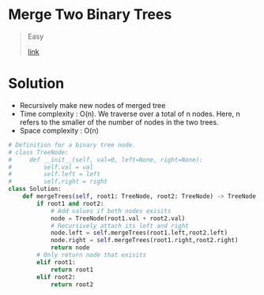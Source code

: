 # Merge Two Binary Trees

> Easy
>
> [link](https://leetcode.com/problems/merge-two-binary-trees/)

# Solution

- Recursively make new nodes of merged tree
- Time complexity : O(n). We traverse over a total of n nodes. Here, n refers to the smaller of the number of nodes in the two trees.
- Space complexity : O(n)

```python
# Definition for a binary tree node.
# class TreeNode:
#     def __init__(self, val=0, left=None, right=None):
#         self.val = val
#         self.left = left
#         self.right = right
class Solution:
    def mergeTrees(self, root1: TreeNode, root2: TreeNode) -> TreeNode:
        if root1 and root2:
            # Add values if both nodes exisits
            node = TreeNode(root1.val + root2.val)
            # Recursively attach its left and right
            node.left = self.mergeTrees(root1.left,root2.left)
            node.right = self.mergeTrees(root1.right,root2.right)
            return node
        # Only return node that exisits
        elif root1:
            return root1
        elif root2:
            return root2

```
